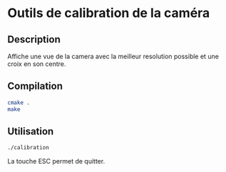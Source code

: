 # Outils de calibration de la caméra

## Description
Affiche une vue de la camera avec la meilleur resolution possible et une croix en son centre.

## Compilation
```bash
cmake .
make
```  

## Utilisation
```bash
./calibration
```
La touche ESC permet de quitter.